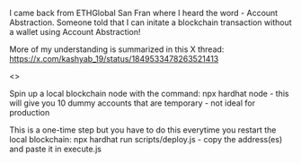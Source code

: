 I came back from ETHGlobal San Fran where I heard the word - Account Abstraction. Someone told that I can initate a blockchain transaction without a wallet using Account Abstraction!

More of my understanding is summarized in this X thread:
https://x.com/kashyab_19/status/1849533478263521413

<<Instructions>>

Spin up a local blockchain node with the command: 
    npx hardhat node - this will give you 10 dummy accounts that are temporary - not ideal for production

This is a one-time step but you have to do this everytime you restart the local blockchain:
    npx hardhat run scripts/deploy.js - copy the address(es) and paste it in execute.js